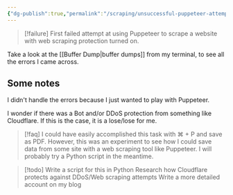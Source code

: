 ```yaml
---
{"dg-publish":true,"permalink":"/scraping/unsuccessful-puppeteer-attempt-1/","created":"","updated":""}
---
```



> [!failure] 
> First failed attempt at using Puppeteer to scrape a website with web scraping protection turned on.
> 

Take a look at the [[Buffer Dump\|buffer dumps]] from my terminal, to see all the errors I came across.

## Some notes

I didn't handle the errors because I just wanted to play with Puppeteer.

I wonder if there was a Bot and/or DDoS protection from something like Cloudflare. If this is the case, it is a lose/lose for me.

> [!faq] 
> I could have easily accomplished this task with ⌘ + P and save as PDF. However, this was an experiment to see how I could save data from some site with a web scraping tool like Puppeteer. I will probably try a Python script in the meantime.
> 

> [!todo] 
> Write a script for this in Python
> Research how Cloudflare protects against DDoS/Web scraping attempts
> Write a more detailed account on my blog
> 
